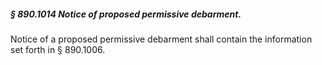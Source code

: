 ##### § 890.1014 Notice of proposed permissive debarment. #####

Notice of a proposed permissive debarment shall contain the information set forth in § 890.1006.